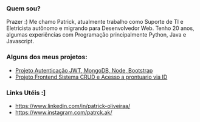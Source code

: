 ### Quem sou?
Prazer :)
Me chamo Patrick, atualmente trabalho como Suporte de TI e Eletricista autônomo e migrando para Desenvolvedor Web.
Tenho 20 anos, algumas experiências com Programação principalmente Python, Java e Javascript.

### Alguns dos meus projetos:
- [Projeto Autenticação JWT, MongoDB, Node, Bootstrap](https://github.com/patrck-ak/CRUD)
- [Projeto Frontend Sistema CRUD e Acesso a prontuario via ID](https://github.com/patrck-ak/cadastro-de-pacientes)

### Links Utéis :]
- https://www.linkedin.com/in/patrick-oliveiraa/
- https://www.instagram.com/patrck.ak/
